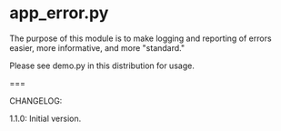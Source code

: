 app_error.py
============

The purpose of this module is to make logging and reporting of errors easier, more informative, and more
"standard."

Please see demo.py in this distribution for usage.

===

CHANGELOG:

1.1.0:  Initial version.

